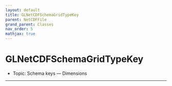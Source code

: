 ```yaml
---
layout: default
title: GLNetCDFSchemaGridTypeKey
parent: NetCDFFile
grand_parent: Classes
nav_order: 5
mathjax: true
---
```


#  GLNetCDFSchemaGridTypeKey

- Topic: Schema keys — Dimensions


---

